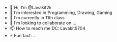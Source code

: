 - 👋 Hi, I’m @Lavakit2k
- 👀 I’m interested in Programming, Drawing, Gaming
- 🌱 I’m currently in 11th class
- 💞️ I’m looking to collaborate on ...
- 📫 How to reach me DC: Lavakit9704
- ⚡ Fun fact: ...

<!---
Lavakit2k/Lavakit2k is a ✨ special ✨ repository because its `README.md` (this file) appears on your GitHub profile.
You can click the Preview link to take a look at your changes.
--->
